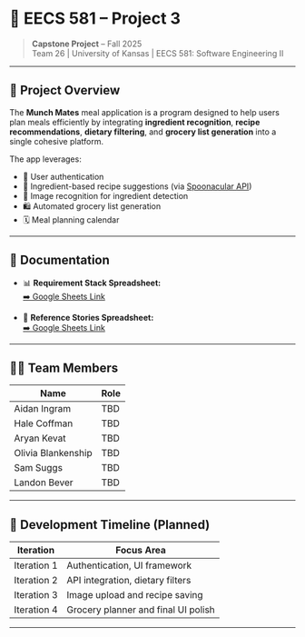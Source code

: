 # 🥗 EECS 581 – Project 3

> **Capstone Project** – Fall 2025  
> Team 26 | University of Kansas | EECS 581: Software Engineering II

---

## 📌 Project Overview
The **Munch Mates** meal application is a program designed to help users plan meals efficiently by integrating **ingredient recognition**, **recipe recommendations**, **dietary filtering**, and **grocery list generation** into a single cohesive platform.

The app leverages:
- 🔐 User authentication
- 🥘 Ingredient-based recipe suggestions (via [Spoonacular API](https://spoonacular.com/food-api))
- 🧠 Image recognition for ingredient detection
- 🛍️ Automated grocery list generation
- 🗓️ Meal planning calendar

---

## 📂 Documentation

- 📊 **Requirement Stack Spreadsheet:**  
  [➡️ Google Sheets Link](https://docs.google.com/spreadsheets/d/1tIHhPo6bOL9eVPZegeKziGUcNpKWi4lBoVX56LpTFzA/edit?usp=sharing)

- 📄 **Reference Stories Spreadsheet:**  
  [➡️ Google Sheets Link](https://docs.google.com/spreadsheets/d/1bFJEMlm_VBw6wxdow4GiaQh48IArsEXu_b9iP1G-xVg/edit?usp=sharing)

---

## 🧑‍💻 Team Members
| Name               | Role  |
|--------------------|-------|
| Aidan Ingram       | TBD   |
| Hale Coffman       | TBD   |
| Aryan Kevat        | TBD   |
| Olivia Blankenship | TBD   |
| Sam Suggs          | TBD   | 
| Landon Bever       | TBD   | 

---

## 🧭 Development Timeline (Planned)
| Iteration | Focus Area |
|-----------|------------|
| Iteration 1 | Authentication, UI framework |
| Iteration 2 | API integration, dietary filters |
| Iteration 3 | Image upload and recipe saving |
| Iteration 4 | Grocery planner and final UI polish |

---
